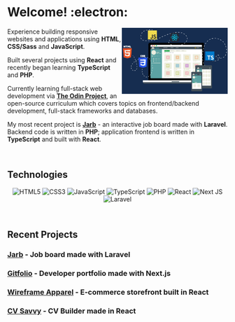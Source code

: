 # Welcome! :electron:

<img src="/media/readme_hero.svg" width="48%" align="right">

Experience building responsive websites and applications using **HTML**, **CSS/Sass** and **JavaScript**.

Built several projects using **React** and recently began learning **TypeScript** and **PHP**.

Currently learning full-stack web development via <a href="https://github.com/TheOdinProject">**The Odin Project**</a>, an open-source curriculum which covers topics on frontend/backend development, full-stack frameworks and databases.

My most recent project is <a href="https://github.com/mattxmade/jarb">**Jarb**</a> - an interactive job board made with **Laravel**. Backend code is written in **PHP**; application frontend is written in **TypeScript** and built with **React**.

<br>

## Technologies
<div align="center">

  ![HTML5](https://img.shields.io/badge/html5-%23E34F26.svg?style=for-the-badge&logo=html5&logoColor=white)
  ![CSS3](https://img.shields.io/badge/css3-%231572B6.svg?style=for-the-badge&logo=css3&logoColor=white)
  ![JavaScript](https://img.shields.io/badge/javascript-%23323330.svg?style=for-the-badge&logo=javascript&logoColor=%23F7DF1E)
  ![TypeScript](https://img.shields.io/badge/typescript-%23007ACC.svg?style=for-the-badge&logo=typescript&logoColor=white)
  ![PHP](https://img.shields.io/badge/php-%23777BB4.svg?style=for-the-badge&logo=php&logoColor=white)
  ![React](https://img.shields.io/badge/react-%2320232a.svg?style=for-the-badge&logo=react&logoColor=%2361DAFB)
  ![Next JS](https://img.shields.io/badge/Next-black?style=for-the-badge&logo=next.js&logoColor=white)
  ![Laravel](https://img.shields.io/badge/laravel-%23FF2D20.svg?style=for-the-badge&logo=laravel&logoColor=white)

</div>

<br>

## Recent Projects
### <a href="https://github.com/mattxmade/jarb">**Jarb**</a> - Job board made with Laravel
### <a href="https://github.com/mattxmade/gitfolio">**Gitfolio**</a> - Developer portfolio made with Next.js
### <a href="https://github.com/mattxmade/wireframeapparel">**Wireframe Apparel**</a> - E-commerce storefront built in React
### <a href="https://github.com/mattxmade/savvy-cv">**CV Savvy**</a> - CV Builder made in React
